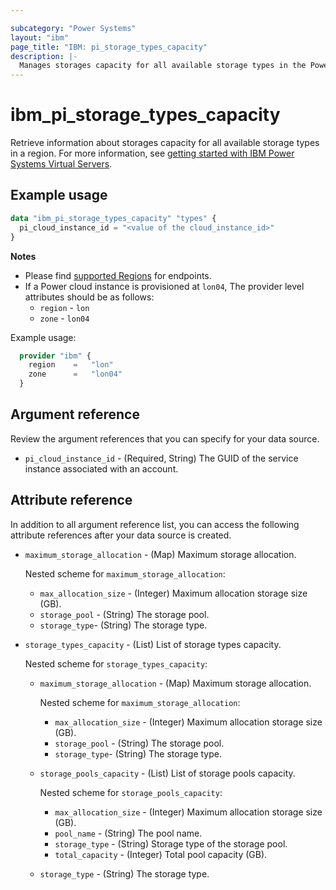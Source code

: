 ```yaml
---

subcategory: "Power Systems"
layout: "ibm"
page_title: "IBM: pi_storage_types_capacity"
description: |-
  Manages storages capacity for all available storage types in the Power Virtual Server cloud.
---
```


# ibm_pi_storage_types_capacity
Retrieve information about storages capacity for all available storage types in a region. For more information, see [getting started with IBM Power Systems Virtual Servers](https://cloud.ibm.com/docs/power-iaas?topic=power-iaas-getting-started).

## Example usage

```terraform
data "ibm_pi_storage_types_capacity" "types" {
  pi_cloud_instance_id = "<value of the cloud_instance_id>"
}
```

**Notes**

* Please find [supported Regions](https://cloud.ibm.com/apidocs/power-cloud#endpoint) for endpoints.
* If a Power cloud instance is provisioned at `lon04`, The provider level attributes should be as follows:
  * `region` - `lon`
  * `zone` - `lon04`

Example usage:

  ```terraform
    provider "ibm" {
      region    =   "lon"
      zone      =   "lon04"
    }
  ```
  
## Argument reference
Review the argument references that you can specify for your data source.

- `pi_cloud_instance_id` - (Required, String) The GUID of the service instance associated with an account.

## Attribute reference
In addition to all argument reference list, you can access the following attribute references after your data source is created.

- `maximum_storage_allocation` - (Map) Maximum storage allocation.

  Nested scheme for `maximum_storage_allocation`:
  - `max_allocation_size` - (Integer) Maximum allocation storage size (GB).
  - `storage_pool` - (String) The storage pool.
  - `storage_type`- (String) The storage type.

- `storage_types_capacity` - (List) List of storage types capacity.

  Nested scheme for `storage_types_capacity`:
  - `maximum_storage_allocation` - (Map) Maximum storage allocation.

    Nested scheme for `maximum_storage_allocation`:
    - `max_allocation_size` - (Integer) Maximum allocation storage size (GB).
    - `storage_pool` - (String) The storage pool.
    - `storage_type`- (String) The storage type.
 
  - `storage_pools_capacity` - (List) List of storage pools capacity.

    Nested scheme for `storage_pools_capacity`:
    - `max_allocation_size` - (Integer) Maximum allocation storage size (GB).
    - `pool_name` - (String) The pool name.
    - `storage_type` - (String) Storage type of the storage pool.
    - `total_capacity` - (Integer) Total pool capacity (GB).

  - `storage_type` - (String) The storage type.

